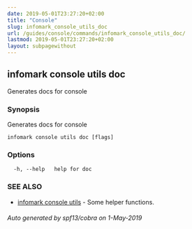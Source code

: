 ```yaml
---
date: 2019-05-01T23:27:20+02:00
title: "Console"
slug: infomark_console_utils_doc
url: /guides/console/commands/infomark_console_utils_doc/
lastmod: 2019-05-01T23:27:20+02:00
layout: subpagewithout
---
```


## infomark console utils doc

Generates docs for console

### Synopsis

Generates docs for console

```
infomark console utils doc [flags]
```

### Options

```
  -h, --help   help for doc
```

### SEE ALSO

* [infomark console utils](/guides/console/commands/infomark_console_utils/)	 - Some helper functions.

###### Auto generated by spf13/cobra on 1-May-2019
